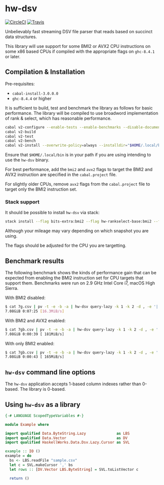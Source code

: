 # hw-dsv
[![CircleCI](https://circleci.com/gh/haskell-works/hw-dsv.svg?style=svg)](https://circleci.com/gh/haskell-works/hw-dsv)
[![Travis](https://travis-ci.org/haskell-works/hw-dsv.svg?branch=master)](https://travis-ci.org/haskell-works/hw-dsv)

Unbelievably fast streaming DSV file parser that reads based on succinct data structures.

This library will use support for some BMI2 or AVX2 CPU instructions on some x86 based
CPUs if compiled with the appropriate flags on `ghc-8.4.1` or later.

## Compilation & Installation

Pre-requisites:

* `cabal-install-3.0.0.0`
* `ghc-8.4.4` or higher

It is sufficient to build, test and benchmark the library as follows
for basic performance.  The library will be compiled to use broadword
implementation of rank & select, which has reasonable performance.

```bash
cabal v2-configure --enable-tests --enable-benchmarks --disable-documentation
cabal v2-build
cabal v2-test
cabal v2-bench
cabal v2-install --overwrite-policy=always --installdir="$HOME/.local/bin"
```

Ensure that `$HOME/.local/bin` is in your path if you are using intending to
use the `hw-dsv` binary.

For best performance, add the `bmi2` and `avx2` flags to target the BMI2 and
AVX2 instruction are specified in the `cabal.project` file.

For slightly older CPUs, remove `avx2` flags from the `cabal.project` file to
target only the BMI2 instruction set.

### Stack support

It should be possible to install `hw-dsv` via stack:

```bash
stack install --flag bits-extra:bmi2 --flag hw-rankselect-base:bmi2 --flag hw-rankselect:bmi2 --flag hw-simd:bmi2 --flag hw-simd:avx2 --flag hw-dsv:bmi2 --flag hw-dsv:avx2
```

Although your mileage may vary depending on which snapshot you are using.

The flags should be adjusted for the CPU you are targetting.

## Benchmark results

The following benchmark shows the kinds of performance gain that can
be expected from enabling the BMI2 instruction set for CPU targets
that support them.  Benchmarks were run on 2.9 GHz Intel Core i7,
macOS High Sierra.

With BMI2 disabled:

```bash
$ cat 7g.csv | pv -t -e -b -a | hw-dsv query-lazy -k 1 -k 2 -d , -e '|' > /dev/null
7.08GiB 0:07:25 [16.3MiB/s]
```

With BMI2 and AVX2 enabled:

```bash
$ cat 7gb.csv | pv -t -e -b -a | hw-dsv query-lazy -k 1 -k 2 -d , -e '|' > /dev/null
7.08GiB 0:00:39 [ 181MiB/s]
```

With only BMI2 enabled:

```bash
$ cat 7gb.csv | pv -t -e -b -a | hw-dsv query-lazy -k 1 -k 2 -d , -e '|' > /dev/null
7.08GiB 0:00:43 [ 165MiB/s]
```

## `hw-dsv` command line options

The `hw-dsv` application accepts 1-based column indexes rather than 0-based. The library is 0-based.

## Using `hw-dsv` as a library

```haskell
{-# LANGUAGE ScopedTypeVariables #-}

module Example where

import qualified Data.ByteString.Lazy              as LBS
import qualified Data.Vector                       as DV
import qualified HaskellWorks.Data.Dsv.Lazy.Cursor as SVL

example :: IO ()
example = do
  bs <- LBS.readFile "sample.csv"
  let c = SVL.makeCursor ',' bs
  let rows :: [DV.Vector LBS.ByteString] = SVL.toListVector c

  return ()
```
